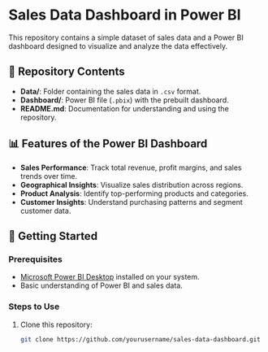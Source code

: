 # Sales Data Dashboard in Power BI

This repository contains a simple dataset of sales data and a Power BI dashboard designed to visualize and analyze the data effectively.

## 📂 Repository Contents

- **Data/**: Folder containing the sales data in `.csv` format.
- **Dashboard/**: Power BI file (`.pbix`) with the prebuilt dashboard.
- **README.md**: Documentation for understanding and using the repository.

## 📊 Features of the Power BI Dashboard

- **Sales Performance**: Track total revenue, profit margins, and sales trends over time.
- **Geographical Insights**: Visualize sales distribution across regions.
- **Product Analysis**: Identify top-performing products and categories.
- **Customer Insights**: Understand purchasing patterns and segment customer data.

## 🚀 Getting Started

### Prerequisites

- [Microsoft Power BI Desktop](https://powerbi.microsoft.com/) installed on your system.
- Basic understanding of Power BI and sales data.

### Steps to Use

1. Clone this repository:
   ```bash
   git clone https://github.com/yourusername/sales-data-dashboard.git
